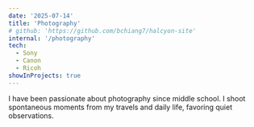 ```yaml
---
date: '2025-07-14'
title: 'Photography'
# github: 'https://github.com/bchiang7/halcyon-site'
internal: '/photography'
tech:
  - Sony
  - Canon
  - Ricoh
showInProjects: true
---
```


I have been passionate about photography since middle school. I shoot spontaneous moments from my travels and daily life, favoring quiet observations.
